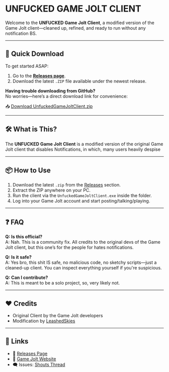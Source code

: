 # UNFUCKED GAME JOLT CLIENT

Welcome to the **UNFUCKED Game Jolt Client**, a modified version of the Game Jolt client—cleaned up, refined, and ready to run without any notification BS.

---

## 🚀 Quick Download

To get started ASAP:

1. Go to the **[Releases page](https://github.com/LeashedSkies/UNFUCKED-GAME-JOLT/releases)**.
2. Download the latest `.ZIP` file available under the newest release.

**Having trouble downloading from GitHub?**  
No worries—here’s a direct download link for convenience:

📥 [Download UnfuckedGameJoltClient.zip](https://github.com/LeashedSkies/UNFUCKED-GAME-JOLT/releases/download/Release/UnfuckedGameJoltClient.zip)

---

## 🛠️ What is This?

The **UNFUCKED Game Jolt Client** is a modified version of the original Game Jolt client that disables Notifications, in which, many users heavily despise

---

## 📦 How to Use

1. Download the latest `.zip` from the [Releases](https://github.com/LeashedSkies/UNFUCKED-GAME-JOLT/releases) section.
2. Extract the ZIP anywhere on your PC.
3. Run the client via the `UnfuckedGameJoltClient.exe` inside the folder.
4. Log into your Game Jolt account and start posting/talking/playing.

---

## ❓ FAQ

**Q: Is this official?**  
A: Nah. This is a community fix. All credits to the original devs of the Game Jolt client, but this one’s for the people for hates notifications.

**Q: Is it safe?**  
A: Yes bro, this shit IS safe, no malicious code, no sketchy scripts—just a cleaned-up client. You can inspect everything yourself if you're suspicious.

**Q: Can I contribute?**  
A: This is meant to be a solo project, so, very likely not.

---

## ❤️ Credits

- Original Client by the Game Jolt developers 
- Modification by [LeashedSkies](https://github.com/LeashedSkies)  

---

## 🔗 Links

- 📁 [Releases Page](https://github.com/LeashedSkies/UNFUCKED-GAME-JOLT/releases)
- 🧠 [Game Jolt Website](https://gamejolt.com)
- 🗨️ Issues: [Shouts Thread](https://gamejolt.com/x/permalink/comment/35906099) 
